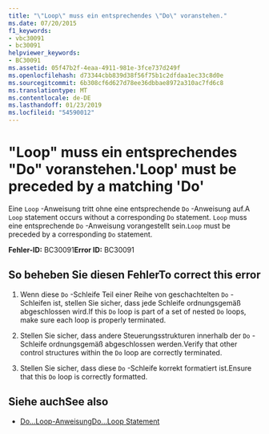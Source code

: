```yaml
---
title: "\"Loop\" muss ein entsprechendes \"Do\" voranstehen."
ms.date: 07/20/2015
f1_keywords:
- vbc30091
- bc30091
helpviewer_keywords:
- BC30091
ms.assetid: 05f47b2f-4eaa-4911-981e-3fce737d249f
ms.openlocfilehash: d73344cbb839d38f56f75b1c2dfdaa1ec33c8d0e
ms.sourcegitcommit: 6b308cf6d627d78ee36dbbae8972a310ac7fd6c8
ms.translationtype: MT
ms.contentlocale: de-DE
ms.lasthandoff: 01/23/2019
ms.locfileid: "54590012"
---
```

# <a name="loop-must-be-preceded-by-a-matching-do"></a><span data-ttu-id="52639-102">"Loop" muss ein entsprechendes "Do" voranstehen.</span><span class="sxs-lookup"><span data-stu-id="52639-102">'Loop' must be preceded by a matching 'Do'</span></span>
<span data-ttu-id="52639-103">Eine `Loop` -Anweisung tritt ohne eine entsprechende `Do` -Anweisung auf.</span><span class="sxs-lookup"><span data-stu-id="52639-103">A `Loop` statement occurs without a corresponding `Do` statement.</span></span> <span data-ttu-id="52639-104">`Loop` muss eine entsprechende `Do` -Anweisung vorangestellt sein.</span><span class="sxs-lookup"><span data-stu-id="52639-104">`Loop` must be preceded by a corresponding `Do` statement.</span></span>  
  
 <span data-ttu-id="52639-105">**Fehler-ID:** BC30091</span><span class="sxs-lookup"><span data-stu-id="52639-105">**Error ID:** BC30091</span></span>  
  
## <a name="to-correct-this-error"></a><span data-ttu-id="52639-106">So beheben Sie diesen Fehler</span><span class="sxs-lookup"><span data-stu-id="52639-106">To correct this error</span></span>  
  
1.  <span data-ttu-id="52639-107">Wenn diese `Do` -Schleife Teil einer Reihe von geschachtelten `Do` -Schleifen ist, stellen Sie sicher, dass jede Schleife ordnungsgemäß abgeschlossen wird.</span><span class="sxs-lookup"><span data-stu-id="52639-107">If this `Do` loop is part of a set of nested `Do` loops, make sure each loop is properly terminated.</span></span>  
  
2.  <span data-ttu-id="52639-108">Stellen Sie sicher, dass andere Steuerungsstrukturen innerhalb der `Do` -Schleife ordnungsgemäß abgeschlossen werden.</span><span class="sxs-lookup"><span data-stu-id="52639-108">Verify that other control structures within the `Do` loop are correctly terminated.</span></span>  
  
3.  <span data-ttu-id="52639-109">Stellen Sie sicher, dass diese `Do` -Schleife korrekt formatiert ist.</span><span class="sxs-lookup"><span data-stu-id="52639-109">Ensure that this `Do` loop is correctly formatted.</span></span>  
  
## <a name="see-also"></a><span data-ttu-id="52639-110">Siehe auch</span><span class="sxs-lookup"><span data-stu-id="52639-110">See also</span></span>
- [<span data-ttu-id="52639-111">Do...Loop-Anweisung</span><span class="sxs-lookup"><span data-stu-id="52639-111">Do...Loop Statement</span></span>](../../visual-basic/language-reference/statements/do-loop-statement.md)
